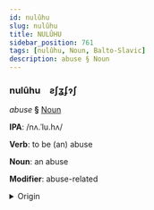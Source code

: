 ```yaml
---
id: nulûhu
slug: nulûhu
title: NULÛHU
sidebar_position: 761
tags: [nulûhu, Noun, Balto-Slavic]
description: abuse § Noun
---
```


### nulûhu&emsp;<span kind="abugida">ƨʃʓʄɂʃ</span>

*abuse* **§** [Noun](../../tags/Noun)

**IPA**: /nʌ.ˈlu.hʌ/

**Verb**: to be (an) abuse

**Noun**: an abuse

**Modifier**: abuse-related

<details>
    <summary>Origin</summary>
    Ukrainian нару́га narúha [nɐˈruɦɐ]<br/>
    <em>Balto-Slavic Language Family</em>
</details>